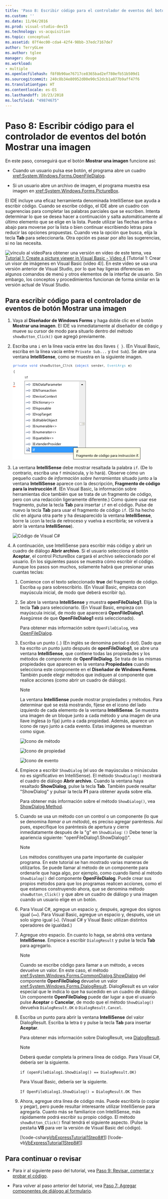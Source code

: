 ```yaml
---
title: 'Paso 8: Escribir código para el controlador de eventos del botón Mostrar una imagen'
ms.custom: ''
ms.date: 11/04/2016
ms.prod: visual-studio-dev15
ms.technology: vs-acquisition
ms.topic: conceptual
ms.assetid: 07f4ec00-cda4-42f4-98bb-37edc7167de7
author: TerryGLee
ms.author: tglee
manager: douge
ms.workload:
- multiple
ms.openlocfilehash: f8f0b90ae76717ce8365bad2ef780efb51b509d1
ms.sourcegitcommit: 240c8b34e80952d00e90c52dcb1a077b9aff47f6
ms.translationtype: HT
ms.contentlocale: es-ES
ms.lasthandoff: 10/23/2018
ms.locfileid: "49874675"
---
```

# <a name="step-8-write-code-for-the-show-a-picture-button-event-handler"></a>Paso 8: Escribir código para el controlador de eventos del botón Mostrar una imagen

En este paso, conseguirá que el botón **Mostrar una imagen** funcione así:

- Cuando un usuario pulsa ese botón, el programa abre un cuadro <xref:System.Windows.Forms.OpenFileDialog>.

- Si un usuario abre un archivo de imagen, el programa muestra esa imagen en <xref:System.Windows.Forms.PictureBox>.

El IDE incluye una eficaz herramienta denominada IntelliSense que ayuda a escribir código. Cuando se escribe código, el IDE abre un cuadro con sugerencias para completar las palabras parciales que se escriben. Intenta determinar lo que se desea hacer a continuación y salta automáticamente al último elemento que se elige en la lista. Puede utilizar las flechas arriba o abajo para moverse por la lista o bien continuar escribiendo letras para reducir las opciones propuestas. Cuando vea la opción que busca, elija la tecla **Tab** para seleccionarla. Otra opción es pasar por alto las sugerencias, si no las necesita.

![vínculo al vídeo](../data-tools/media/playvideo.gif)Para obtener una versión en vídeo de este tema, vea [Tutorial 1: Create a picture viewer in Visual Basic - Video 4](https://msdn.microsoft.com/en-us/vstudio/gg315355.aspx) [Tutorial 1: Crear un visor de imágenes en Visual Basic (vídeo 4)]. En este vídeo se usa una versión anterior de Visual Studio, por lo que hay ligeras diferencias en algunos comandos de menú y otros elementos de la interfaz de usuario. Sin embargo, los conceptos y procedimientos funcionan de forma similar en la versión actual de Visual Studio.

## <a name="to-write-code-for-the-show-a-picture-button-event-handler"></a>Para escribir código para el controlador de eventos de botón Mostrar una imagen

1.  Vaya al **Diseñador de Windows Forms** y haga doble clic en el botón **Mostrar una imagen**. El IDE va inmediatamente al diseñador de código y mueve su cursor de modo para situarlo dentro del método `showButton_Click()` que agregó previamente.

2.  Escriba una `i` en la línea vacía entre las dos llaves `{ }`. (En Visual Basic, escriba en la línea vacía entre `Private Sub...` y `End Sub`). Se abre una ventana **IntelliSense**, como se muestra en la siguiente imagen.

     ![IntelliSense con código de Visual C&#35;](../ide/media/express_ifintellisense.png)

3.  La ventana **IntelliSense** debe mostrar resaltada la palabra `if`. (De lo contrario, escriba una `f` minúscula, y lo hará). Observe cómo un pequeño cuadro de *información sobre herramientas* situado junto a la ventana **IntelliSense** aparece con la descripción, **Fragmento de código para la instrucción if**. (En Visual Basic, la información sobre herramientas dice también que se trata de un fragmento de código, pero con una redacción ligeramente diferente.) Como quiere usar ese fragmento, pulse la tecla **Tab** para insertar `if` en el código. Pulse de nuevo la tecla **Tab** para usar el fragmento de código `if`. (Si ha hecho clic en alguna otra parte y ha desaparecido la ventana **IntelliSense**, borre la `i`con la tecla de retroceso y vuelva a escribirla; se volverá a abrir la ventana **IntelliSense**).

     ![Código de Visual C&#35;](../ide/media/express_highlighttrue.png)

4.  A continuación, use IntelliSense para escribir más código y abrir un cuadro de diálogo **Abrir archivo**. Si el usuario selecciona el botón **Aceptar**, el control PictureBox cargará el archivo seleccionado por el usuario. En los siguientes pasos se muestra cómo escribir el código. Aunque los pasos son muchos, solamente habrá que presionar unas cuantas teclas:

    1.  Comience con el texto seleccionado **true** del fragmento de código. Escriba `op` para sobrescribirlo. (En Visual Basic, empieza con mayúscula inicial, de modo que deberá escribir `Op`).

    2.  Se abre la ventana **IntelliSense** y muestra **openFileDialog1**. Elija la tecla **Tab** para seleccionarlo. (En Visual Basic, empieza con mayúscula inicial, de modo que aparecerá **OpenFileDialog1**. Asegúrese de que **OpenFileDialog1** está seleccionado).

         Para obtener más información sobre `OpenFileDialog`, vea [OpenFileDialog](http://msdn.microsoft.com/library/system.windows.forms.openfiledialog.aspx).

    3.  Escriba un punto (`.`) (En inglés se denomina period o dot). Dado que ha escrito un punto justo después de **openFileDialog1**, se abre una ventana **IntelliSense**, que contiene todas las propiedades y los métodos de componente de **OpenFileDialog**. Se trata de las mismas propiedades que aparecen en la ventana **Propiedades** cuando selecciona este componente en el **Diseñador de Windows Forms**. También puede elegir métodos que indiquen al componente que realice acciones (como abrir un cuadro de diálogo).

        > [!NOTE]
        > La ventana **IntelliSense** puede mostrar propiedades y métodos. Para determinar qué se está mostrando, fíjese en el icono del lado izquierdo de cada elemento de la ventana **IntelliSense**. Se muestra una imagen de un bloque junto a cada método y una imagen de una llave inglesa (o fija) junto a cada propiedad. Además, aparece un icono de rayo junto a cada evento. Estas imágenes se muestran como sigue.

         ![Icono de método](../ide/media/express_iconmethod.png)

         ![Icono de propiedad](../ide/media/express_iconproperty.png)

         ![Icono de evento](../ide/media/express_iconevent.png)

    4.  Empiece a escribir `ShowDialog` (el uso de mayúsculas o minúsculas no es significativo en IntelliSense). El método `ShowDialog()` mostrará el cuadro de diálogo **Abrir archivo**. Cuando la ventana haya resaltado **ShowDialog**, pulse la tecla **Tab**. También puede resaltar "ShowDialog" y pulsar la tecla **F1** para obtener ayuda sobre ella.

         Para obtener más información sobre el método `ShowDialog()`, vea [ShowDialog Method](http://msdn.microsoft.com/library/c7ykbedk.aspx).

    5.  Cuando se usa un método con un control o un componente (lo que se denomina *llamar a un método*), es preciso agregar paréntesis. Así pues, especifique los paréntesis de apertura y cierre inmediatamente después de la "g" en `ShowDialog`: `()` Debe tener la apariencia siguiente: "openFileDialog1.ShowDialog()".

        > [!NOTE]
        > Los métodos constituyen una parte importante de cualquier programa. En este tutorial se han mostrado varias maneras de utilizarlos. Se puede llamar al método de un componente para ordenarle que haga algo, por ejemplo, como cuando llamó al método `ShowDialog()` del componente **OpenFileDialog**. Puede crear sus propios métodos para que los programas realicen acciones, como el que estamos construyendo ahora, que se denomina método `showButton_Click()` y que abre un cuadro de diálogo y una imagen cuando un usuario elige en un botón.

    6.  Para Visual C#, agregue un espacio y, después, agregue dos signos igual (`==`). Para Visual Basic, agregue un espacio y, después, use un solo signo igual (`=`). (Visual C# y Visual Basic utilizan distintos operadores de igualdad.)

    7.  Agregue otro espacio. En cuanto lo haga, se abrirá otra ventana **IntelliSense**. Empiece a escribir `DialogResult` y pulse la tecla **Tab** para agregarlo.

        > [!NOTE]
        > Cuando se escribe código para llamar a un método, a veces devuelve un valor. En este caso, el método <xref:System.Windows.Forms.CommonDialog.ShowDialog> del componente **OpenFileDialog** devuelve un valor <xref:System.Windows.Forms.DialogResult>. DialogResult es un valor especial que le indica lo que ha sucedido en un cuadro de diálogo. Un componente **OpenFileDialog** puede dar lugar a que el usuario pulse **Aceptar** o **Cancelar**, de modo que el método `ShowDialog()` devuelva `DialogResult.OK` o `DialogResult.Cancel`.

    8.  Escriba un punto para abrir la ventana **IntelliSense** del valor DialogResult. Escriba la letra `O` y pulse la tecla **Tab** para insertar **Aceptar**.

         Para obtener más información sobre DialogResult, vea [DialogResult](http://msdn.microsoft.com/library/system.windows.forms.dialogresult.aspx).

        > [!NOTE]
        >  Deberá quedar completa la primera línea de código. Para Visual C#, debería ser la siguiente.
        >
        >  `if (openFileDialog1.ShowDialog() == DialogResult.OK)`
        >
        >  Para Visual Basic, debería ser la siguiente.
        >
        >  `If OpenFileDialog1.ShowDialog() = DialogResult.OK Then`

    9. Ahora, agregue otra línea de código más. Puede escribirla (o copiar y pegar), pero puede resultar interesante utilizar IntelliSense para agregarla. Cuanto más se familiarice con IntelliSense, más rápidamente podrá escribir su propio código. El método `showButton_Click()` final tendrá el siguiente aspecto. (Pulse la pestaña **VB** para ver la versión de Visual Basic del código).

         [!code-csharp[VbExpressTutorial1Step8#1](../ide/codesnippet/CSharp/step-8-write-code-for-the-show-a-picture-button-event-handler_1.cs)]
         [!code-vb[VbExpressTutorial1Step8#1](../ide/codesnippet/VisualBasic/step-8-write-code-for-the-show-a-picture-button-event-handler_1.vb)]

## <a name="to-continue-or-review"></a>Para continuar o revisar

-   Para ir al siguiente paso del tutorial, vea [Paso 9: Revisar, comentar y probar el código](../ide/step-9-review-comment-and-test-your-code.md).

-   Para volver al paso anterior del tutorial, vea [Paso 7: Agregar componentes de diálogo al formulario](../ide/step-7-add-dialog-components-to-your-form.md).
